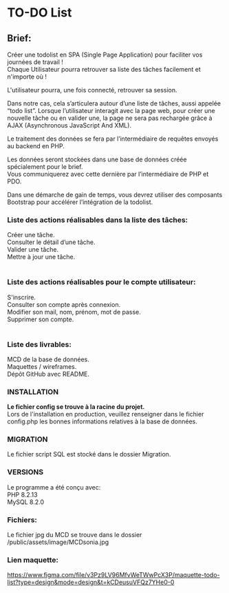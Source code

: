 # TO-DO List

## Brief:
Créer une todolist en SPA (Single Page Application) pour faciliter vos journées de travail !  
Chaque Utilisateur pourra retrouver sa liste des tâches facilement et n'importe où !

L'utilisateur pourra, une fois connecté, retrouver sa session.

Dans notre cas, cela s’articulera autour d’une liste de tâches, aussi appelée “todo list”. Lorsque l’utilisateur interagit avec la page web, pour créer une nouvelle tâche ou en valider une, la page ne sera pas rechargée grâce à AJAX (Asynchronous JavaScript And XML).

​Le traitement des données se fera par l’intermédiaire de requêtes envoyés au backend en PHP.

​Les données seront stockées dans une base de données créée spécialement pour le brief.  
Vous communiquerez avec cette dernière par l’intermédiaire de PHP et PDO.

Dans une démarche de gain de temps, vous devrez utiliser des composants Bootstrap pour accélérer l’intégration de la todolist.

### Liste des actions réalisables dans la liste des tâches:
Créer une tâche.  
Consulter le détail d’une tâche.  
Valider une tâche.  
Mettre à jour une tâche.  
​
### Liste des actions réalisables pour le compte utilisateur:
S'inscrire.  
Consulter son compte après connexion.  
Modifier son mail, nom, prénom, mot de passe.  
Supprimer son compte.  
​
### Liste des livrables:
MCD de la base de données.  
Maquettes / wireframes.  
Dépôt GitHub avec README.  

### INSTALLATION  
**Le fichier config se trouve à la racine du projet.**  
Lors de l'installation en production, veuillez renseigner dans le fichier config.php les bonnes informations relatives à la base de données.

### MIGRATION
Le fichier script SQL est stocké dans le dossier Migration.

### VERSIONS
Le programme a été conçu avec:  
PHP 8.2.13  
MySQL 8.2.0 

### Fichiers:
Le fichier jpg du MCD se trouve dans le dossier /public/assets/image/MCDsonia.jpg

### Lien maquette:
https://www.figma.com/file/v3Pz9LV96MfvWeTWwPcX3P/maquette-todo-list?type=design&mode=design&t=kCDeusuVFQz7YHe0-0



